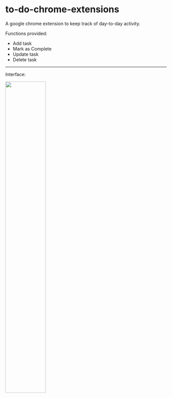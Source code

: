 # to-do-chrome-extensions

A google chrome extension to keep track of day-to-day activity.

Functions provided:
 - Add task
 - Mark as Complete
 - Update task
 - Delete task

------
Interface:

<img src="https://user-images.githubusercontent.com/51288637/201917123-13a3ff13-847c-4624-aae8-d3b92480cc4d.png" height=50% width=50%>
